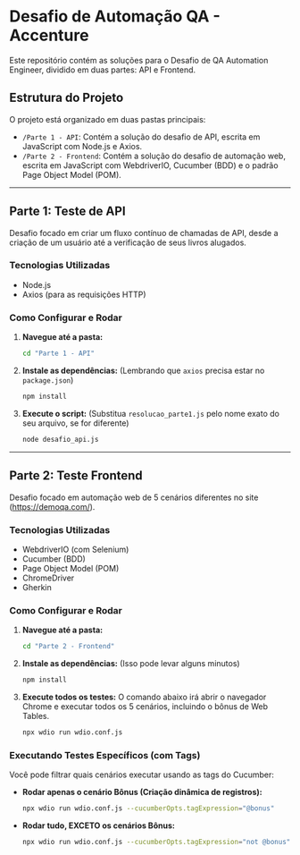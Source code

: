 # Desafio de Automação QA - Accenture

Este repositório contém as soluções para o Desafio de QA Automation Engineer, dividido em duas partes: API e Frontend.

## Estrutura do Projeto

O projeto está organizado em duas pastas principais:

* `/Parte 1 - API`: Contém a solução do desafio de API, escrita em JavaScript com Node.js e Axios.
* `/Parte 2 - Frontend`: Contém a solução do desafio de automação web, escrita em JavaScript com WebdriverIO, Cucumber (BDD) e o padrão Page Object Model (POM).

---

## Parte 1: Teste de API

Desafio focado em criar um fluxo contínuo de chamadas de API, desde a criação de um usuário até a verificação de seus livros alugados.

### Tecnologias Utilizadas
* Node.js
* Axios (para as requisições HTTP)

### Como Configurar e Rodar

1.  **Navegue até a pasta:**
    ```bash
    cd "Parte 1 - API"
    ```

2.  **Instale as dependências:**
    (Lembrando que `axios` precisa estar no `package.json`)
    ```bash
    npm install
    ```

3.  **Execute o script:**
    (Substitua `resolucao_parte1.js` pelo nome exato do seu arquivo, se for diferente)
    ```bash
    node desafio_api.js
    ```

---

## Parte 2: Teste Frontend

Desafio focado em automação web de 5 cenários diferentes no site (https://demoqa.com/).

### Tecnologias Utilizadas
* WebdriverIO (com Selenium)
* Cucumber (BDD)
* Page Object Model (POM)
* ChromeDriver
* Gherkin

### Como Configurar e Rodar

1.  **Navegue até a pasta:**
    ```bash
    cd "Parte 2 - Frontend"
    ```

2.  **Instale as dependências:**
    (Isso pode levar alguns minutos)
    ```bash
    npm install
    ```

3.  **Execute todos os testes:**
    O comando abaixo irá abrir o navegador Chrome e executar todos os 5 cenários, incluindo o bônus de Web Tables.
    ```bash
    npx wdio run wdio.conf.js
    ```

### Executando Testes Específicos (com Tags)

Você pode filtrar quais cenários executar usando as tags do Cucumber:

* **Rodar apenas o cenário Bônus (Criação dinâmica de registros):**
    ```bash
    npx wdio run wdio.conf.js --cucumberOpts.tagExpression="@bonus"
    ```

* **Rodar tudo, EXCETO os cenários Bônus:**
    ```bash
    npx wdio run wdio.conf.js --cucumberOpts.tagExpression="not @bonus"
    ```